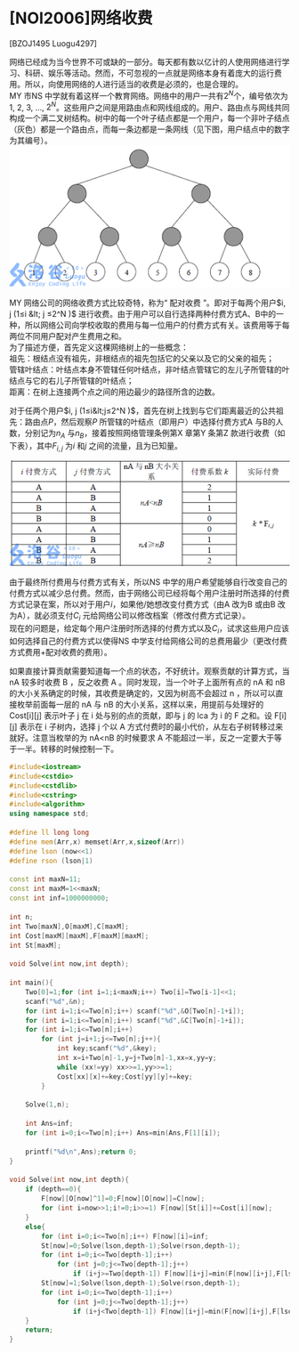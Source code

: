 # [NOI2006]网络收费
[BZOJ1495 Luogu4297]

网络已经成为当今世界不可或缺的一部分。每天都有数以亿计的人使用网络进行学习、科研、娱乐等活动。然而，不可忽视的一点就是网络本身有着庞大的运行费用。所以，向使用网络的人进行适当的收费是必须的，也是合理的。  
MY 市NS 中学就有着这样一个教育网络。网络中的用户一共有$2^N$个，编号依次为1, 2, 3, …, $2^N$。这些用户之间是用路由点和网线组成的。用户、路由点与网线共同构成一个满二叉树结构。树中的每一个叶子结点都是一个用户，每一个非叶子结点（灰色）都是一个路由点，而每一条边都是一条网线（见下图，用户结点中的数字为其编号）。  
![BZOJ1495](_v_images/_bzoj1495_1537182521_18043426.png)

MY 网络公司的网络收费方式比较奇特，称为“ 配对收费 ”。即对于每两个用户$i, j (1≤i &lt; j ≤2^N )$ 进行收费。由于用户可以自行选择两种付费方式A、B中的一种，所以网络公司向学校收取的费用与每一位用户的付费方式有关。该费用等于每两位不同用户配对产生费用之和。  
为了描述方便，首先定义这棵网络树上的一些概念：  
祖先：根结点没有祖先，非根结点的祖先包括它的父亲以及它的父亲的祖先；  
管辖叶结点：叶结点本身不管辖任何叶结点，非叶结点管辖它的左儿子所管辖的叶结点与它的右儿子所管辖的叶结点；  
距离：在树上连接两个点之间的用边最少的路径所含的边数。  

对于任两个用户$i, j (1≤i&lt;j≤2^N )$，首先在树上找到与它们距离最近的公共祖先：路由点$P$，然后观察$P$ 所管辖的叶结点（即用户）中选择付费方式A 与B的人数，分别记为$n_A$ 与$n_B$，接着按照网络管理条例第X 章第Y 条第Z 款进行收费（如下表），其中$F_{i,j}$ 为$i$ 和$j$ 之间的流量，且为已知量。

![BZOJ1495](_v_images/_bzoj1495_1537182579_1805484461.png)

由于最终所付费用与付费方式有关，所以NS 中学的用户希望能够自行改变自己的付费方式以减少总付费。然而，由于网络公司已经将每个用户注册时所选择的付费方式记录在案，所以对于用户$i$，如果他/她想改变付费方式（由A 改为B 或由B 改为A），就必须支付$C _ i$ 元给网络公司以修改档案（修改付费方式记录）。  
现在的问题是，给定每个用户注册时所选择的付费方式以及$C _ i$，试求这些用户应该如何选择自己的付费方式以使得NS 中学支付给网络公司的总费用最少（更改付费方式费用+配对收费的费用）。

如果直接计算贡献需要知道每一个点的状态，不好统计。观察贡献的计算方式，当 nA 较多时收费 B ，反之收费 A 。同时发现，当一个叶子上面所有点的 nA 和 nB 的大小关系确定的时候，其收费是确定的，又因为树高不会超过 n ，所以可以直接枚举前面每一层的 nA 与 nB 的大小关系，这样以来，用提前与处理好的 Cost[i][j] 表示叶子 j 在 i 处与别的点的贡献，即与 j 的 lca 为 i 的 F 之和。设 F[i][j] 表示在 i 子树内，选择 j 个以 A 方式付费时的最小代价，从左右子树转移过来就好。注意当枚举的为 nA<nB 的时候要求 A 不能超过一半，反之一定要大于等于一半。转移的时候控制一下。

```cpp
#include<iostream>
#include<cstdio>
#include<cstdlib>
#include<cstring>
#include<algorithm>
using namespace std;

#define ll long long
#define mem(Arr,x) memset(Arr,x,sizeof(Arr))
#define lson (now<<1)
#define rson (lson|1)

const int maxN=11;
const int maxM=1<<maxN;
const int inf=1000000000;

int n;
int Two[maxN],O[maxM],C[maxM];
int Cost[maxM][maxM],F[maxM][maxM];
int St[maxM];

void Solve(int now,int depth);

int main(){
	Two[0]=1;for (int i=1;i<maxN;i++) Two[i]=Two[i-1]<<1;
	scanf("%d",&n);
	for (int i=1;i<=Two[n];i++) scanf("%d",&O[Two[n]-1+i]);
	for (int i=1;i<=Two[n];i++) scanf("%d",&C[Two[n]-1+i]);
	for (int i=1;i<=Two[n];i++)
		for (int j=i+1;j<=Two[n];j++){
			int key;scanf("%d",&key);
			int x=i+Two[n]-1,y=j+Two[n]-1,xx=x,yy=y;
			while (xx!=yy) xx>>=1,yy>>=1;
			Cost[xx][x]+=key;Cost[yy][y]+=key;
		}

	Solve(1,n);

	int Ans=inf;
	for (int i=0;i<=Two[n];i++) Ans=min(Ans,F[1][i]);

	printf("%d\n",Ans);return 0;
}

void Solve(int now,int depth){
	if (depth==0){
		F[now][O[now]^1]=0;F[now][O[now]]=C[now];
		for (int i=now>>1;i!=0;i>>=1) F[now][St[i]]+=Cost[i][now];
	}
	else{
		for (int i=0;i<=Two[n];i++) F[now][i]=inf;
		St[now]=0;Solve(lson,depth-1);Solve(rson,depth-1);
		for (int i=0;i<=Two[depth-1];i++)
			for (int j=0;j<=Two[depth-1];j++)
				if (i+j>=Two[depth-1]) F[now][i+j]=min(F[now][i+j],F[lson][i]+F[rson][j]);
		St[now]=1;Solve(lson,depth-1);Solve(rson,depth-1);
		for (int i=0;i<=Two[depth-1];i++)
			for (int j=0;j<=Two[depth-1];j++)
				if (i+j<Two[depth-1]) F[now][i+j]=min(F[now][i+j],F[lson][i]+F[rson][j]);
	}
	return;
}
```